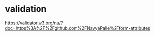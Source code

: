 # validation
https://validator.w3.org/nu/?doc=https%3A%2F%2Fgithub.com%2FNavyaPalle%2Fform-attributes
